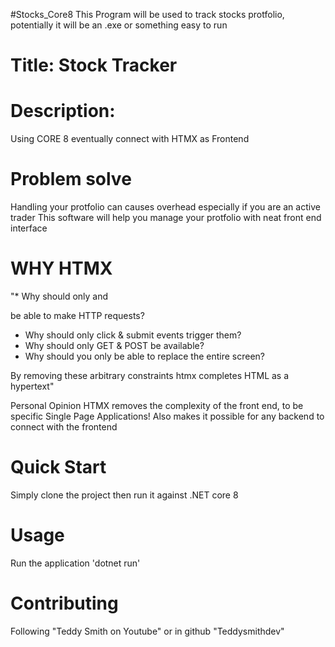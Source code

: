 #Stocks_Core8
 This Program will be used to track stocks protfolio, potentially it will be an .exe or something easy to run

# Title: Stock Tracker

# Description:

Using CORE 8 eventually connect with HTMX as Frontend

# Problem solve

Handling your protfolio can causes overhead especially if you are an active trader
This software will help you manage your protfolio with neat front end interface

# WHY HTMX
 "* Why should only <a> and <form> be able to make HTTP requests?
 * Why should only click & submit events trigger them?
 * Why should only GET & POST be available?
 * Why should you only be able to replace the entire screen?

 By removing these arbitrary constraints htmx completes HTML as a hypertext"

 Personal Opinion HTMX removes the complexity of the front end, to be specific Single Page Applications!
 Also makes it possible for any backend to connect with the frontend

# Quick Start

Simply clone the project then run it against .NET core 8

# Usage

Run the application 'dotnet run'

# Contributing

Following "Teddy Smith on Youtube" or in github "Teddysmithdev"

